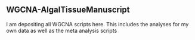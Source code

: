 ## WGCNA-AlgalTissueManuscript ##

I am depositing all WGCNA scripts here. This includes the analyses for my own data as well as the meta analysis scripts